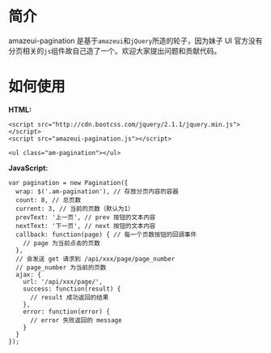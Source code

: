 # 简介

amazeui-pagination 是基于`amazeui`和`jQuery`所造的轮子，因为妹子 UI 官方没有分页相关的`js`组件故自己造了一个。欢迎大家提出问题和贡献代码。

# 如何使用

**HTML:**

```
<script src="http://cdn.bootcss.com/jquery/2.1.1/jquery.min.js"></script>
<script src="amazeui-pagination.js"></script>

<ul class="am-pagination"></ul>
```

**JavaScript:**

```
var pagination = new Pagination({
  wrap: $('.am-pagination'), // 存放分页内容的容器
  count: 8, // 总页数
  current: 3, // 当前的页数（默认为1）
  prevText: '上一页', // prev 按钮的文本内容
  nextText: '下一页', // next 按钮的文本内容
  callback: function(page) { // 每一个页数按钮的回调事件
    // page 为当前点击的页数
  },
  // 会发送 get 请求到 /api/xxx/page/page_number
  // page_number 为当前的页数
  ajax: {
    url: '/api/xxx/page/',
    success: function(result) {
      // result 成功返回的结果
    },
    error: function(error) {
      // error 失败返回的 message
    }
  }
});
```